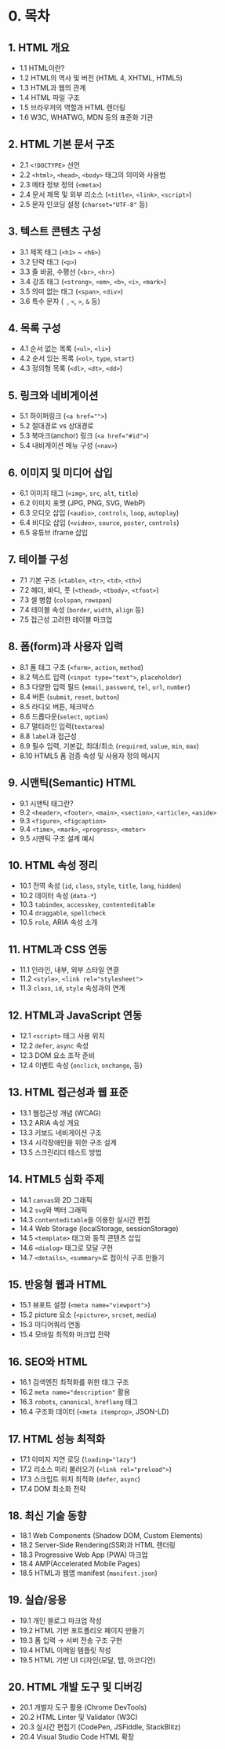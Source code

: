 # 0. 목차

## 1. HTML 개요

- 1.1 HTML이란?
- 1.2 HTML의 역사 및 버전 (HTML 4, XHTML, HTML5)
- 1.3 HTML과 웹의 관계
- 1.4 HTML 파일 구조
- 1.5 브라우저의 역할과 HTML 렌더링
- 1.6 W3C, WHATWG, MDN 등의 표준화 기관

## 2. HTML 기본 문서 구조

- 2.1 `<!DOCTYPE>` 선언
- 2.2 `<html>`, `<head>`, `<body>` 태그의 의미와 사용법
- 2.3 메타 정보 정의 (`<meta>`)
- 2.4 문서 제목 및 외부 리소스 (`<title>`, `<link>`, `<script>`)
- 2.5 문자 인코딩 설정 (`charset="UTF-8"` 등)

## 3. 텍스트 콘텐츠 구성

- 3.1 제목 태그 (`<h1>` ~ `<h6>`)
- 3.2 단락 태그 (`<p>`)
- 3.3 줄 바꿈, 수평선 (`<br>`, `<hr>`)
- 3.4 강조 태그 (`<strong>`, `<em>`, `<b>`, `<i>`, `<mark>`)
- 3.5 의미 없는 태그 (`<span>`, `<div>`)
- 3.6 특수 문자 (` `, `<`, `>`, `&` 등)

## 4. 목록 구성

- 4.1 순서 없는 목록 (`<ul>`, `<li>`)
- 4.2 순서 있는 목록 (`<ol>`, `type`, `start`)
- 4.3 정의형 목록 (`<dl>`, `<dt>`, `<dd>`)

## 5. 링크와 네비게이션

- 5.1 하이퍼링크 (`<a href="">`)
- 5.2 절대경로 vs 상대경로
- 5.3 북마크(anchor) 링크 (`<a href="#id">`)
- 5.4 내비게이션 메뉴 구성 (`<nav>`)

## 6. 이미지 및 미디어 삽입

- 6.1 이미지 태그 (`<img>`, `src`, `alt`, `title`)
- 6.2 이미지 포맷 (JPG, PNG, SVG, WebP)
- 6.3 오디오 삽입 (`<audio>`, `controls`, `loop`, `autoplay`)
- 6.4 비디오 삽입 (`<video>`, `source`, `poster`, `controls`)
- 6.5 유튜브 iframe 삽입

## 7. 테이블 구성

- 7.1 기본 구조 (`<table>`, `<tr>`, `<td>`, `<th>`)
- 7.2 헤더, 바디, 풋 (`<thead>`, `<tbody>`, `<tfoot>`)
- 7.3 셀 병합 (`colspan`, `rowspan`)
- 7.4 테이블 속성 (`border`, `width`, `align` 등)
- 7.5 접근성 고려한 테이블 마크업

## 8. 폼(form)과 사용자 입력

- 8.1 폼 태그 구조 (`<form>`, `action`, `method`)
- 8.2 텍스트 입력 (`<input type="text">`, `placeholder`)
- 8.3 다양한 입력 필드 (`email`, `password`, `tel`, `url`, `number`)
- 8.4 버튼 (`submit`, `reset`, `button`)
- 8.5 라디오 버튼, 체크박스
- 8.6 드롭다운(`select`, `option`)
- 8.7 멀티라인 입력(`textarea`)
- 8.8 `label`과 접근성
- 8.9 필수 입력, 기본값, 최대/최소 (`required`, `value`, `min`, `max`)
- 8.10 HTML5 폼 검증 속성 및 사용자 정의 메시지

## 9. 시맨틱(Semantic) HTML

- 9.1 시맨틱 태그란?
- 9.2 `<header>`, `<footer>`, `<main>`, `<section>`, `<article>`, `<aside>`
- 9.3 `<figure>`, `<figcaption>`
- 9.4 `<time>`, `<mark>`, `<progress>`, `<meter>`
- 9.5 시맨틱 구조 설계 예시

## 10. HTML 속성 정리

- 10.1 전역 속성 (`id`, `class`, `style`, `title`, `lang`, `hidden`)
- 10.2 데이터 속성 (`data-*`)
- 10.3 `tabindex`, `accesskey`, `contenteditable`
- 10.4 `draggable`, `spellcheck`
- 10.5 `role`, ARIA 속성 소개

## 11. HTML과 CSS 연동

- 11.1 인라인, 내부, 외부 스타일 연결
- 11.2 `<style>`, `<link rel="stylesheet">`
- 11.3 `class`, `id`, `style` 속성과의 연계

## 12. HTML과 JavaScript 연동

- 12.1 `<script>` 태그 사용 위치
- 12.2 `defer`, `async` 속성
- 12.3 DOM 요소 조작 준비
- 12.4 이벤트 속성 (`onclick`, `onchange`, 등)

## 13. HTML 접근성과 웹 표준

- 13.1 웹접근성 개념 (WCAG)
- 13.2 ARIA 속성 개요
- 13.3 키보드 네비게이션 구조
- 13.4 시각장애인을 위한 구조 설계
- 13.5 스크린리더 테스트 방법

## 14. HTML5 심화 주제

- 14.1 `canvas`와 2D 그래픽
- 14.2 `svg`와 벡터 그래픽
- 14.3 `contenteditable`을 이용한 실시간 편집
- 14.4 Web Storage (localStorage, sessionStorage)
- 14.5 `<template>` 태그와 동적 콘텐츠 삽입
- 14.6 `<dialog>` 태그로 모달 구현
- 14.7 `<details>`, `<summary>`로 접이식 구조 만들기

## 15. 반응형 웹과 HTML

- 15.1 뷰포트 설정 (`<meta name="viewport">`)
- 15.2 picture 요소 (`<picture>`, `srcset`, `media`)
- 15.3 미디어쿼리 연동
- 15.4 모바일 최적화 마크업 전략

## 16. SEO와 HTML

- 16.1 검색엔진 최적화를 위한 태그 구조
- 16.2 `meta name="description"` 활용
- 16.3 `robots`, `canonical`, `hreflang` 태그
- 16.4 구조화 데이터 (`<meta itemprop>`, JSON-LD)

## 17. HTML 성능 최적화

- 17.1 이미지 지연 로딩 (`loading="lazy"`)
- 17.2 리소스 미리 불러오기 (`<link rel="preload">`)
- 17.3 스크립트 위치 최적화 (`defer`, `async`)
- 17.4 DOM 최소화 전략

## 18. 최신 기술 동향

- 18.1 Web Components (Shadow DOM, Custom Elements)
- 18.2 Server-Side Rendering(SSR)과 HTML 렌더링
- 18.3 Progressive Web App (PWA) 마크업
- 18.4 AMP(Accelerated Mobile Pages)
- 18.5 HTML과 웹앱 manifest (`manifest.json`)

## 19. 실습/응용

- 19.1 개인 블로그 마크업 작성
- 19.2 HTML 기반 포트폴리오 페이지 만들기
- 19.3 폼 입력 → 서버 전송 구조 구현
- 19.4 HTML 이메일 템플릿 작성
- 19.5 HTML 기반 UI 디자인(모달, 탭, 아코디언)

## 20. HTML 개발 도구 및 디버깅

- 20.1 개발자 도구 활용 (Chrome DevTools)
- 20.2 HTML Linter 및 Validator (W3C)
- 20.3 실시간 편집기 (CodePen, JSFiddle, StackBlitz)
- 20.4 Visual Studio Code HTML 확장
